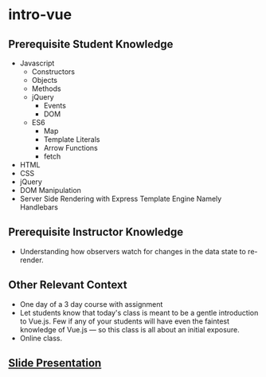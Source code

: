 # intro-vue

## Prerequisite Student Knowledge
* Javascript
    * Constructors
    * Objects
    * Methods
    * jQuery
        * Events
        * DOM
    * ES6
        * Map
        * Template Literals
        * Arrow Functions
        * fetch
* HTML
* CSS
* jQuery
* DOM Manipulation
* Server Side Rendering with Express Template Engine Namely Handlebars


## Prerequisite Instructor Knowledge
* Understanding how observers watch for changes in the data state to re-render.



## Other Relevant Context
* One day of a 3 day course with assignment
* Let students know that today's class is meant to be a gentle introduction to Vue.js. Few if any of your students will have even the faintest knowledge of Vue.js — so this class is all about an initial exposure.
* Online class.

## [Slide Presentation](https://docs.google.com/presentation/d/1cGttCli5C_dHWPycW_UGh9i8OLi_Ny9X7WkDYKkmArY/edit?usp=sharing)
